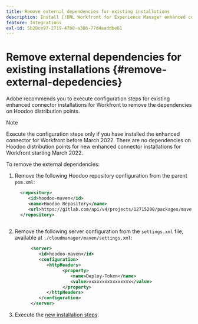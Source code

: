 ```yaml
---
title: Remove external dependencies for existing installations
description: Install [!DNL Workfront for Experience Manager enhanced connector]
feature: Integrations
exl-id: 5b28ce97-2719-47b8-a386-77d4aaddbe81
---
```

# Remove external dependencies for existing installations {#remove-external-depedencies}

Adobe recommends you to execute configuration steps for existing enhanced connector installations for Workfront to remove the dependencies on Hoodoo distribution points.

>[!NOTE]
>
>Execute the configuration steps only if you have installed the enhanced connector for Workfront before March 2022. There are no dependencies on Hoodoo distribution points for new enhanced connector installations for Workfront starting March 2022.

To remove the external dependencies:

1. Remove the following Hoodoo repository configuration from the parent `pom.xml`:
   
    ```XML
      <repository>
         <id>hoodoo-maven</id>
         <name>Hoodoo Repository</name>
         <url>https://gitlab.com/api/v4/projects/12715200/packages/maven</url>
      </repository>
      
    ```

1. Remove the following server configuration from the `settings.xml` file, available at `./cloudmanager/maven/settings.xml`:

   ```XML
         <server>
            <id>hoodoo-maven</id>
            <configuration>
               <httpHeaders>
                     <property>
                        <name>Deploy-Token</name>
                        <value>xxxxxxxxxxxxxxxx</value>
                     </property>
               </httpHeaders>
            </configuration>
         </server>
   ```

1. Execute the [new installation steps](workfront-connector-install.md).
